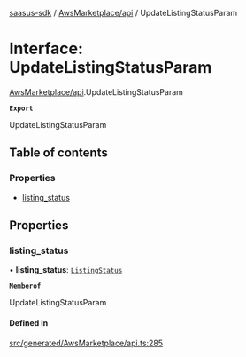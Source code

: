 [saasus-sdk](../README.md) / [AwsMarketplace/api](../modules/AwsMarketplace_api.md) / UpdateListingStatusParam

# Interface: UpdateListingStatusParam

[AwsMarketplace/api](../modules/AwsMarketplace_api.md).UpdateListingStatusParam

**`Export`**

UpdateListingStatusParam

## Table of contents

### Properties

- [listing\_status](AwsMarketplace_api.UpdateListingStatusParam.md#listing_status)

## Properties

### listing\_status

• **listing\_status**: [`ListingStatus`](../enums/AwsMarketplace_api.ListingStatus.md)

**`Memberof`**

UpdateListingStatusParam

#### Defined in

[src/generated/AwsMarketplace/api.ts:285](https://github.com/saasus-platform/saasus-sdk-javascript/blob/2c78b0a/src/generated/AwsMarketplace/api.ts#L285)
